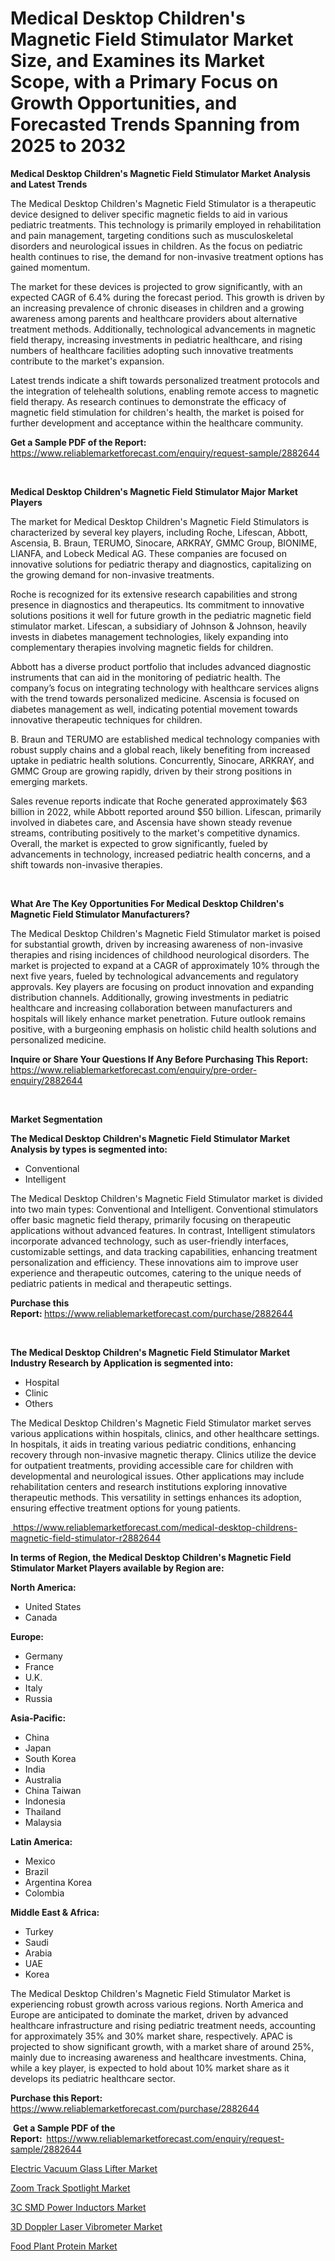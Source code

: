 <p><h1>Medical Desktop Children's Magnetic Field Stimulator Market Size, and Examines its Market Scope, with a Primary Focus on Growth Opportunities, and Forecasted Trends Spanning from 2025 to 2032</h1></p><p><strong>Medical Desktop Children's Magnetic Field Stimulator Market Analysis and Latest Trends</strong></p>
<p><p>The Medical Desktop Children's Magnetic Field Stimulator is a therapeutic device designed to deliver specific magnetic fields to aid in various pediatric treatments. This technology is primarily employed in rehabilitation and pain management, targeting conditions such as musculoskeletal disorders and neurological issues in children. As the focus on pediatric health continues to rise, the demand for non-invasive treatment options has gained momentum. </p><p>The market for these devices is projected to grow significantly, with an expected CAGR of 6.4% during the forecast period. This growth is driven by an increasing prevalence of chronic diseases in children and a growing awareness among parents and healthcare providers about alternative treatment methods. Additionally, technological advancements in magnetic field therapy, increasing investments in pediatric healthcare, and rising numbers of healthcare facilities adopting such innovative treatments contribute to the market's expansion. </p><p>Latest trends indicate a shift towards personalized treatment protocols and the integration of telehealth solutions, enabling remote access to magnetic field therapy. As research continues to demonstrate the efficacy of magnetic field stimulation for children's health, the market is poised for further development and acceptance within the healthcare community.</p></p>
<p><strong>Get a Sample PDF of the Report:&nbsp;</strong> <a href="https://www.reliablemarketforecast.com/enquiry/request-sample/2882644?utm_campaign=1842&utm_medium=2&utm_source=Github&utm_content=ia&utm_term=13032025&utm_id=medical-desktop-childrens-magnetic-field-stimulator">https://www.reliablemarketforecast.com/enquiry/request-sample/2882644</a></p>
<p>&nbsp;</p>
<p><strong>Medical Desktop Children's Magnetic Field Stimulator Major Market Players</strong></p>
<p><p>The market for Medical Desktop Children's Magnetic Field Stimulators is characterized by several key players, including Roche, Lifescan, Abbott, Ascensia, B. Braun, TERUMO, Sinocare, ARKRAY, GMMC Group, BIONIME, LIANFA, and Lobeck Medical AG. These companies are focused on innovative solutions for pediatric therapy and diagnostics, capitalizing on the growing demand for non-invasive treatments.</p><p>Roche is recognized for its extensive research capabilities and strong presence in diagnostics and therapeutics. Its commitment to innovative solutions positions it well for future growth in the pediatric magnetic field stimulator market. Lifescan, a subsidiary of Johnson & Johnson, heavily invests in diabetes management technologies, likely expanding into complementary therapies involving magnetic fields for children.</p><p>Abbott has a diverse product portfolio that includes advanced diagnostic instruments that can aid in the monitoring of pediatric health. The company’s focus on integrating technology with healthcare services aligns with the trend towards personalized medicine. Ascensia is focused on diabetes management as well, indicating potential movement towards innovative therapeutic techniques for children.</p><p>B. Braun and TERUMO are established medical technology companies with robust supply chains and a global reach, likely benefiting from increased uptake in pediatric health solutions. Concurrently, Sinocare, ARKRAY, and GMMC Group are growing rapidly, driven by their strong positions in emerging markets.</p><p>Sales revenue reports indicate that Roche generated approximately $63 billion in 2022, while Abbott reported around $50 billion. Lifescan, primarily involved in diabetes care, and Ascensia have shown steady revenue streams, contributing positively to the market's competitive dynamics. Overall, the market is expected to grow significantly, fueled by advancements in technology, increased pediatric health concerns, and a shift towards non-invasive therapies.</p></p>
<p>&nbsp;</p>
<p><strong>What Are The Key Opportunities For Medical Desktop Children's Magnetic Field Stimulator Manufacturers?</strong></p>
<p><p>The Medical Desktop Children's Magnetic Field Stimulator market is poised for substantial growth, driven by increasing awareness of non-invasive therapies and rising incidences of childhood neurological disorders. The market is projected to expand at a CAGR of approximately 10% through the next five years, fueled by technological advancements and regulatory approvals. Key players are focusing on product innovation and expanding distribution channels. Additionally, growing investments in pediatric healthcare and increasing collaboration between manufacturers and hospitals will likely enhance market penetration. Future outlook remains positive, with a burgeoning emphasis on holistic child health solutions and personalized medicine.</p></p>
<p><strong>Inquire or Share Your Questions If Any Before Purchasing This Report:</strong> <a href="https://www.reliablemarketforecast.com/enquiry/pre-order-enquiry/2882644?utm_campaign=1842&utm_medium=2&utm_source=Github&utm_content=ia&utm_term=13032025&utm_id=medical-desktop-childrens-magnetic-field-stimulator">https://www.reliablemarketforecast.com/enquiry/pre-order-enquiry/2882644</a></p>
<p>&nbsp;</p>
<p><strong>Market Segmentation</strong></p>
<p><strong>The Medical Desktop Children's Magnetic Field Stimulator Market Analysis by types is segmented into:</strong></p>
<p><ul><li>Conventional</li><li>Intelligent</li></ul></p>
<p><p>The Medical Desktop Children's Magnetic Field Stimulator market is divided into two main types: Conventional and Intelligent. Conventional stimulators offer basic magnetic field therapy, primarily focusing on therapeutic applications without advanced features. In contrast, Intelligent stimulators incorporate advanced technology, such as user-friendly interfaces, customizable settings, and data tracking capabilities, enhancing treatment personalization and efficiency. These innovations aim to improve user experience and therapeutic outcomes, catering to the unique needs of pediatric patients in medical and therapeutic settings.</p></p>
<p><strong>Purchase this Report:&nbsp;</strong><a href="https://www.reliablemarketforecast.com/purchase/2882644?utm_campaign=1842&utm_medium=2&utm_source=Github&utm_content=ia&utm_term=13032025&utm_id=medical-desktop-childrens-magnetic-field-stimulator">https://www.reliablemarketforecast.com/purchase/2882644</a></p>
<p>&nbsp;</p>
<p><strong>The Medical Desktop Children's Magnetic Field Stimulator Market Industry Research by Application is segmented into:</strong></p>
<p><ul><li>Hospital</li><li>Clinic</li><li>Others</li></ul></p>
<p><p>The Medical Desktop Children's Magnetic Field Stimulator market serves various applications within hospitals, clinics, and other healthcare settings. In hospitals, it aids in treating various pediatric conditions, enhancing recovery through non-invasive magnetic therapy. Clinics utilize the device for outpatient treatments, providing accessible care for children with developmental and neurological issues. Other applications may include rehabilitation centers and research institutions exploring innovative therapeutic methods. This versatility in settings enhances its adoption, ensuring effective treatment options for young patients.</p></p>
<p><a href="https://www.reliablemarketforecast.com/medical-desktop-childrens-magnetic-field-stimulator-r2882644?utm_campaign=1842&utm_medium=2&utm_source=Github&utm_content=ia&utm_term=13032025&utm_id=medical-desktop-childrens-magnetic-field-stimulator">&nbsp;https://www.reliablemarketforecast.com/medical-desktop-childrens-magnetic-field-stimulator-r2882644</a></p>
<p><strong>In terms of Region, the Medical Desktop Children's Magnetic Field Stimulator Market Players available by Region are:</strong></p>
<p>
    <p> <strong> North America: </strong>
        <ul>
            <li>United States</li>
            <li>Canada</li>
        </ul>
        </p> 
    <p> <strong> Europe: </strong>
        <ul>
            <li>Germany</li>
            <li>France</li>
            <li>U.K.</li>
            <li>Italy</li>
            <li>Russia</li>
        </ul>
        </p> 
    <p> <strong> Asia-Pacific: </strong>
        <ul>
            <li>China</li>
            <li>Japan</li>
            <li>South Korea</li>
            <li>India</li>
            <li>Australia</li>
            <li>China Taiwan</li>
            <li>Indonesia</li>
            <li>Thailand</li>
            <li>Malaysia</li>
        </ul>
        </p> 
    <p> <strong> Latin America: </strong>
        <ul>
            <li>Mexico</li>
            <li>Brazil</li>
            <li>Argentina Korea</li>
            <li>Colombia</li>
        </ul>
        </p> 
    <p> <strong> Middle East & Africa: </strong>
        <ul>
            <li>Turkey</li>
            <li>Saudi</li>
            <li>Arabia</li>
            <li>UAE</li>
            <li>Korea</li>
        </ul>
    </p>
    </p>
<p><p>The Medical Desktop Children's Magnetic Field Stimulator Market is experiencing robust growth across various regions. North America and Europe are anticipated to dominate the market, driven by advanced healthcare infrastructure and rising pediatric treatment needs, accounting for approximately 35% and 30% market share, respectively. APAC is projected to show significant growth, with a market share of around 25%, mainly due to increasing awareness and healthcare investments. China, while a key player, is expected to hold about 10% market share as it develops its pediatric healthcare sector.</p></p>
<p><strong>Purchase this Report: </strong><a href="https://www.reliablemarketforecast.com/purchase/2882644?utm_campaign=1842&utm_medium=2&utm_source=Github&utm_content=ia&utm_term=13032025&utm_id=medical-desktop-childrens-magnetic-field-stimulator">https://www.reliablemarketforecast.com/purchase/2882644</a></p>
<p>&nbsp;<strong>Get a Sample PDF of the Report:&nbsp;&nbsp;</strong><a href="https://www.reliablemarketforecast.com/enquiry/request-sample/2882644?utm_campaign=1842&utm_medium=2&utm_source=Github&utm_content=ia&utm_term=13032025&utm_id=medical-desktop-childrens-magnetic-field-stimulator">https://www.reliablemarketforecast.com/enquiry/request-sample/2882644</a></p>
<p><strong></strong></p>
<p><p><a href="https://github.com/vespigeakexc/Market-Research-Report-List-1/blob/main/electric-vacuum-glass-lifter-market.md?utm_campaign=1842&utm_medium=2&utm_source=Github&utm_content=ia&utm_term=13032025&utm_id=medical-desktop-childrens-magnetic-field-stimulator">Electric Vacuum Glass Lifter Market</a></p><p><a href="https://github.com/bartzthateis/Market-Research-Report-List-1/blob/main/zoom-track-spotlight-market.md?utm_campaign=1842&utm_medium=2&utm_source=Github&utm_content=ia&utm_term=13032025&utm_id=medical-desktop-childrens-magnetic-field-stimulator">Zoom Track Spotlight Market</a></p><p><a href="https://github.com/eimutelufta/Market-Research-Report-List-1/blob/main/3c-smd-power-inductors-market.md?utm_campaign=1842&utm_medium=2&utm_source=Github&utm_content=ia&utm_term=13032025&utm_id=medical-desktop-childrens-magnetic-field-stimulator">3C SMD Power Inductors Market</a></p><p><a href="https://github.com/moorsdorak31/Market-Research-Report-List-1/blob/main/3d-doppler-laser-vibrometer-market.md?utm_campaign=1842&utm_medium=2&utm_source=Github&utm_content=ia&utm_term=13032025&utm_id=medical-desktop-childrens-magnetic-field-stimulator">3D Doppler Laser Vibrometer Market</a></p><p><a href="https://github.com/afghatakito29/Market-Research-Report-List-1/blob/main/food-plant-protein-market.md?utm_campaign=1842&utm_medium=2&utm_source=Github&utm_content=ia&utm_term=13032025&utm_id=medical-desktop-childrens-magnetic-field-stimulator">Food Plant Protein Market</a></p></p>